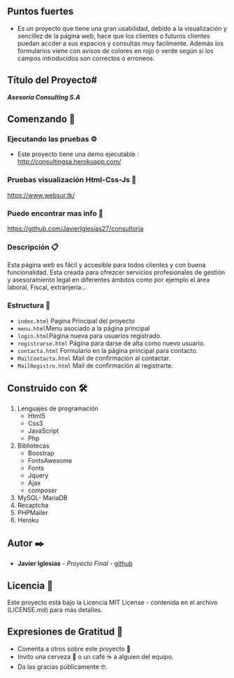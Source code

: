 
## Puntos fuertes

- Es un proyecto que tiene una gran usabilidad, debido a la visualización y sencillez de la página web, hace que los clientes o futuros clientes puedan accder a sus espacios y consultas muy facilmente. Además los formularios viene con avisos de colores en rojo o verde según si los campos introducidos son correctos o erroneos.

## Título del Proyecto#

_**Asesoría Consulting S.A**_

## Comenzando 🚀

### Ejecutando las pruebas ⚙️

-  Este proyecto tiene una demo ejecutable : http://consultingsa.herokuapp.com/

###  Pruebas visualización Html-Css-Js 🔩

 https://www.websur.tk/

### Puede encontrar mas info 📖

 https://github.com/JavierIglesias27/consultoria


###  Descripción 📋

Esta página web es fácil y accesible para todos clientes y con buena funcionalidad.
Esta creada para ofrezcer servicios profesionales de gestión y asesoramiento legal en diferentes ámbitos como por ejemplo el área laboral, Fiscal, extranjería...


### Estructura 🔧

- `index.html` Pagina Principal del proyecto
- `menu.html`Menu asociado a la página principal
- `login.html`Página nueva para usuarios registrado.
- `registrarse.html` Página para darse de alta como nuevo usuario.
- `contacta.html` Formulario en la página principal para contacto.
- `MailContacta.html` Mail de confirmación al contactar.
- `MailRegistro.html`  Mail de confirmación al registrarte.


## Construido con 🛠️

1. Lenguajes de programación
   *  Html5
   * Css3
   * JavaScript   
   * Php
2. Bibliotecas
   *  Boostrap
   *  FontsAwesome
   *  Fonts
   *  Jquery
   *  Ajax
   *  composer
3. MySQL- MariaDB
4. Recaptcha
5. PHPMailer
6. Heroku


## Autor ✒️

* **Javier Iglesias** - *Proyecto Final* - [github](https://github.com/JavierIglesias27)


## Licencia 📄

Este proyecto está bajo la Licencia MIT License - contenida en el archivo (LICENSE.md) para  más detalles.

## Expresiones de Gratitud 🎁

* Comenta a otros sobre este proyecto 📢
* Invito una cerveza 🍺 o un café ☕ a alguien del equipo. 
* Da las gracias públicamente 🤓.
